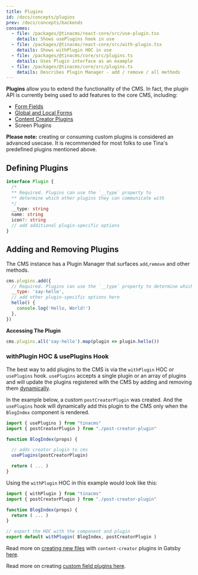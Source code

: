 ```yaml
---
title: Plugins
id: /docs/concepts/plugins
prev: /docs/concepts/backends
consumes:
  - file: /packages/@tinacms/react-core/src/use-plugin.tsx
    details: Shows usePlugins hook in use
  - file: /packages/@tinacms/react-core/src/with-plugin.tsx
    details: Shows withPlugin HOC in use
  - file: /packages/@tinacms/core/src/plugins.ts
    details: Uses Plugin interface as an example
  - file: /packages/@tinacms/core/src/plugins.ts
    details: Describes Plugin Manager - add / remove / all methods
---
```


**Plugins** allow you to extend the functionality of the CMS. In fact, the plugin API is currently being used to add features to the core CMS, including:

- [Form Fields](https://tinacms.org/docs/concepts/fields)
- [Global and Local Forms](https://tinacms.org/docs/concepts/forms)
- [Content Creator Plugins](https://tinacms.org/docs/gatsby/creating-new-files#1-add-content-creator-plugin)
- Screen Plugins

<tip>**Please note:** creating or consuming custom plugins is considered an advanced usecase. It is recommended for most folks to use Tina's predefined plugins mentioned above.</tip>

## Defining Plugins

``` ts
interface Plugin {
  /*
  ** Required. Plugins can use the `__type` property to
  ** determine which other plugins they can communicate with
  */
  __type: string
  name: string
  icon?: string
  // add additional plugin-specific options
}
```

## Adding and Removing Plugins

The CMS instance has a Plugin Manager that surfaces `add`,`remove` and other methods.

```javascript
cms.plugins.add({
  // Required. Plugins can use the `__type` property to determine which other plugins they can communicate with
  __type: 'say-hello',
  // add other plugin-specific options here
  hello() {
    console.log('Hello, World!')
  },
})
```

**Accessing The Plugin**

```javascript
cms.plugins.all('say-hello').map(plugin => plugin.hello())
```

### withPlugin HOC & usePlugins Hook

The best way to add plugins to the CMS is via the `withPlugin` HOC or `usePlugins` hook. `usePlugins` accepts a single plugin or an array of plugins and will update the plugins registered with the CMS by adding and removing them [dynamically](https://tinacms.org/blog/dynamic-plugin-system/).



In the example below, a custom `postCreatorPlugin` was created. And the `usePlugins` hook will dynamically add this plugin to the CMS only when the `BlogIndex` component is rendered.

```js
import { usePlugins } from "tinacms"
import { postCreatorPlugin } from "./post-creator-plugin"

function BlogIndex(props) {

  // adds creator plugin to cms
  usePlugins(postCreatorPlugin)

  return ( ... )
}
```

Using the `withPlugin` HOC in this example would look like this:

```js
import { withPlugin } from "tinacms"
import { postCreatorPlugin } from "./post-creator-plugin"

function BlogIndex(props) {
  return ( ... )
}

// export the HOC with the component and plugin
export default withPlugin( BlogIndex, postCreatorPlugin )
```

Read more on [creating new files](https://tinacms.org/docs/gatsby/creating-new-files#2-register-plugin-to-sidebar) with `content-creator` plugins in Gatsby [here](https://tinacms.org/docs/gatsby/creating-new-files#2-register-plugin-to-sidebar).

Read more on creating [custom field plugins here](https://tinacms.org/docs/fields/custom-fields).

